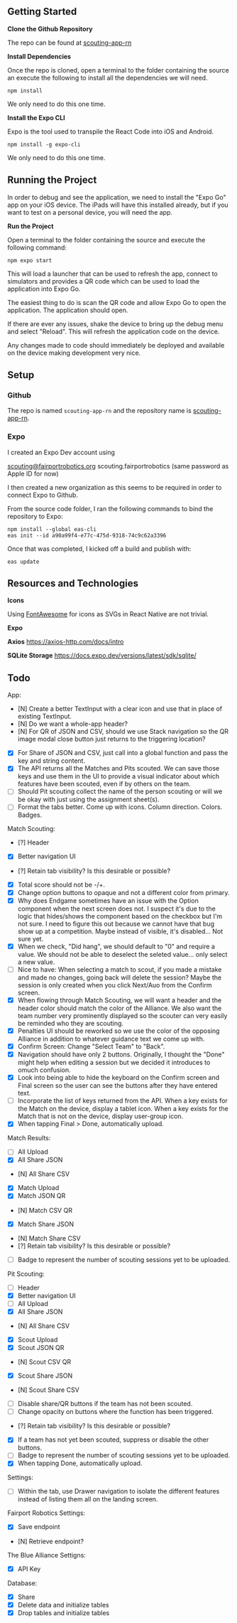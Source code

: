 ## Getting Started

**Clone the Github Repository**

The repo can be found at [scouting-app-rn](https://github.com/FairportRobotics/scouting-app-rn)

**Install Dependencies**

Once the repo is cloned, open a terminal to the folder containing the source an execute the following to install all the dependencies we will need.

```
npm install
```

We only need to do this one time.

**Install the Expo CLI**

Expo is the tool used to transpile the React Code into iOS and Android.

```
npm install -g expo-cli
```

We only need to do this one time.

## Running the Project

In order to debug and see the application, we need to install the "Expo Go" app on your iOS device. The iPads will have this installed already, but if you want to test on a personal device, you will need the app.

**Run the Project**

Open a terminal to the folder containing the source and execute the following command:

```
npm expo start
```

This will load a launcher that can be used to refresh the app, connect to simulators and provides a QR code which can be used to load the application into Expo Go.

The easiest thing to do is scan the QR code and allow Expo Go to open the application. The application should open.

If there are ever any issues, shake the device to bring up the debug menu and select "Reload". This will refresh the application code on the device.

Any changes made to code should immediately be deployed and available on the device making development very nice.

## Setup

### Github

The repo is named `scouting-app-rn` and the repository name is [scouting-app-rn](https://github.com/FairportRobotics/scouting-app-rn).

### Expo

I created an Expo Dev account using

scouting@fairportrobotics.org
scouting.fairportrobotics
(same password as Apple ID for now)

I then created a new organization as this seems to be required in order to connect Expo to Github.

From the source code folder, I ran the following commands to bind the repository to Expo:

```
npm install --global eas-cli
eas init --id a90a99f4-e77c-475d-9318-74c9c62a3396
```

Once that was completed, I kicked off a build and publish with:

```
eas update
```

## Resources and Technologies

**Icons**

Using [FontAwesome](https://fontawesome.com/search?o=r&m=free) for icons as SVGs in React Native are not trivial.

**Expo**

**Axios**
https://axios-http.com/docs/intro

**SQLite Storage**
https://docs.expo.dev/versions/latest/sdk/sqlite/

## Todo

App:

- [N] Create a better TextInput with a clear icon and use that in place of existing TextInput.
- [N] Do we want a whole-app header?
- [N] For QR of JSON and CSV, should we use Stack navigation so the QR image modal close button just returns to the triggering location?
- [x] For Share of JSON and CSV, just call into a global function and pass the key and string content.
- [x] The API returns all the Matches and Pits scouted. We can save those keys and use them in the UI to provide a visual indicator about which features have been scouted, even if by others on the team.
- [ ] Should Pit scouting collect the name of the person scouting or will we be okay with just using the assignment sheet(s).
- [ ] Format the tabs better. Come up with icons. Column direction. Colors. Badges.

Match Scouting:

- [?] Header
- [x] Better navigation UI
- [?] Retain tab visibility? Is this desirable or possible?
- [x] Total score should not be -/+.
- [x] Change option buttons to opaque and not a different color from primary.
- [x] Why does Endgame sometimes have an issue with the Option component when the next screen does not. I suspect it's due to the logic that hides/shows the component based on the checkbox but I'm not sure. I need to figure this out because we cannot have that bug show up at a competition. Maybe instead of visible, it's disabled... Not sure yet.
- [x] When we check, "Did hang", we should default to "0" and require a value. We should not be able to deselect the seleted value... only select a new value.
- [ ] Nice to have: When selecting a match to scout, if you made a mistake and made no changes, going back will delete the session? Maybe the session is only created when you click Next/Auo from the Confirm screen.
- [x] When flowing through Match Scouting, we will want a header and the header color should match the color of the Alliance. We also want the team number very prominently displayed so the scouter can very easily be reminded who they are scouting.
- [x] Penalties UI should be reworked so we use the color of the opposing Alliance in addition to whatever guidance text we come up with.
- [x] Confirm Screen: Change "Select Team" to "Back".
- [x] Navigation should have only 2 buttons. Originally, I thought the "Done" might help when editing a session but we decided it introduces to omuch confusion.
- [x] Look into being able to hide the keyboard on the Confirm screen and Final screen so the user can see the buttons after they have entered text.
- [ ] Incorporate the list of keys returned from the API. When a key exists for the Match on the device, display a tablet icon. When a key exists for the Match that is not on the device, display user-group icon.
- [x] When tapping Final > Done, automatically upload.

Match Results:

- [ ] All Upload
- [x] All Share JSON
- [N] All Share CSV
- [x] Match Upload
- [x] Match JSON QR
- [N] Match CSV QR
- [x] Match Share JSON
- [N] Match Share CSV
- [?] Retain tab visibility? Is this desirable or possible?
- [ ] Badge to represent the number of scouting sessions yet to be uploaded.

Pit Scouting:

- [ ] Header
- [x] Better navigation UI
- [ ] All Upload
- [x] All Share JSON
- [N] All Share CSV
- [x] Scout Upload
- [x] Scout JSON QR
- [N] Scout CSV QR
- [x] Scout Share JSON
- [N] Scout Share CSV
- [ ] Disable share/QR buttons if the team has not been scouted.
- [ ] Change opacity on buttons where the function has been triggered.
- [?] Retain tab visibility? Is this desirable or possible?
- [x] If a team has not yet been scouted, suppress or disable the other buttons.
- [ ] Badge to represent the number of scouting sessions yet to be uploaded.
- [x] When tapping Done, automatically upload.

Settings:

- [ ] Within the tab, use Drawer navigation to isolate the different features instead of listing them all on the landing screen.

Fairport Robotics Settings:

- [x] Save endpoint
- [N] Retrieve endpoint?

The Blue Alliance Settigns:

- [x] API Key

Database:

- [x] Share
- [x] Delete data and initialize tables
- [x] Drop tables and initialize tables
